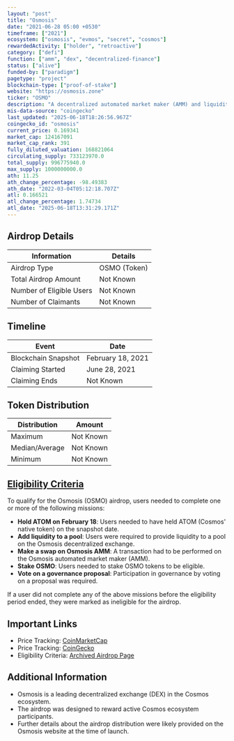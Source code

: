```yaml
---
layout: "post"
title: "Osmosis"
date: "2021-06-28 05:00 +0530"
timeframe: ["2021"]
ecosystem: ["osmosis", "evmos", "secret", "cosmos"]
rewardedActivity: ["holder", "retroactive"]
category: ["defi"]
function: ["amm", "dex", "decentralized-finance"]
status: ["alive"]
funded-by: ["paradigm"]
pagetype: "project"
blockchain-type: ["proof-of-stake"]
website: "https://osmosis.zone"
ticker: "OSMO"
description: "A decentralized automated market maker (AMM) and liquidity hub for the Cosmos ecosystem."
mis-data-source: "coingecko"
last_updated: "2025-06-18T18:26:56.967Z"
coingecko_id: "osmosis"
current_price: 0.169341
market_cap: 124167091
market_cap_rank: 391
fully_diluted_valuation: 168821064
circulating_supply: 733123970.0
total_supply: 996775940.0
max_supply: 1000000000.0
ath: 11.25
ath_change_percentage: -98.49383
ath_date: "2022-03-04T05:12:18.707Z"
atl: 0.166521
atl_change_percentage: 1.74734
atl_date: "2025-06-18T13:31:29.171Z"
---
```


## Airdrop Details

| Information              | Details      |
| ------------------------ | ------------ |
| Airdrop Type             | OSMO (Token) |
| Total Airdrop Amount     | Not Known    |
| Number of Eligible Users | Not Known    |
| Number of Claimants      | Not Known    |

## Timeline

| Event               | Date              |
| ------------------- | ----------------- |
| Blockchain Snapshot | February 18, 2021 |
| Claiming Started    | June 28, 2021     |
| Claiming Ends       | Not Known         |

## Token Distribution

| Distribution   | Amount    |
| -------------- | --------- |
| Maximum        | Not Known |
| Median/Average | Not Known |
| Minimum        | Not Known |

## [Eligibility Criteria](https://web.archive.org/web/20210707063335/https://app.osmosis.zone/airdrop)

To qualify for the Osmosis (OSMO) airdrop, users needed to complete one or more of the following missions:

- **Hold ATOM on February 18**: Users needed to have held ATOM (Cosmos' native token) on the snapshot date.
- **Add liquidity to a pool**: Users were required to provide liquidity to a pool on the Osmosis decentralized exchange.
- **Make a swap on Osmosis AMM**: A transaction had to be performed on the Osmosis automated market maker (AMM).
- **Stake OSMO**: Users needed to stake OSMO tokens to be eligible.
- **Vote on a governance proposal**: Participation in governance by voting on a proposal was required.

If a user did not complete any of the above missions before the eligibility period ended, they were marked as ineligible for the airdrop.

## Important Links

- Price Tracking: [CoinMarketCap](https://coinmarketcap.com/currencies/osmosis/)
- Price Tracking: [CoinGecko](https://www.coingecko.com/en/coins/osmosis)
- Eligibility Criteria: [Archived Airdrop Page](https://web.archive.org/web/20210707063335/https://app.osmosis.zone/airdrop)

## Additional Information

- Osmosis is a leading decentralized exchange (DEX) in the Cosmos ecosystem.
- The airdrop was designed to reward active Cosmos ecosystem participants.
- Further details about the airdrop distribution were likely provided on the Osmosis website at the time of launch.